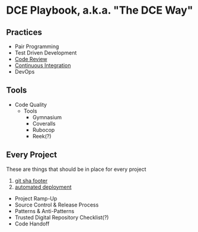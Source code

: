 # DCE Playbook, a.k.a. "The DCE Way"

## Practices

- Pair Programming
- Test Driven Development
- [Code Review](first_day/code_review.md)
- [Continuous Integration](first_day/ci.md)
- DevOps

## Tools

- Code Quality
  - Tools
    - Gymnasium
    - Coveralls
    - Rubocop
    - Reek(?)

## Every Project
These are things that should be in place for every project
1. [git sha footer](every_project/git_sha.md)
2. [automated deployment](every_project/auto_deploy.md)

 - Project Ramp-Up
 - Source Control & Release Process
 - Patterns & Anti-Patterns
 - Trusted Digital Repository Checklist(?)
 - Code Handoff
